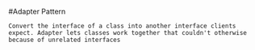 #Adapter Pattern
	
	Convert the interface of a class into another interface clients expect. Adapter lets classes work together that couldn't otherwise because of unrelated interfaces